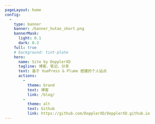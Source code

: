 ```yaml
---
pageLayout: home
config:
  -
    type: banner
    banner: /banner_hutao_short.png
    bannerMask:
      light: 0.1
      dark: 0.3
    full: true
    # background: tint-plate
    hero:
      name: Site by DopplerXD
      tagline: 博客、笔记、分享
      text: 基于 VuePress & Plume 搭建的个人站点
      actions:
        -
          theme: brand
          text: 博客
          link: /blog/
        -
          theme: alt
          text: Github
          link: https://github.com/DopplerXD/DopplerXD.github.io
---
```

